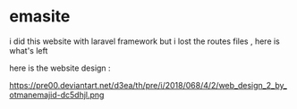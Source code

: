 # emasite
i did this website with laravel framework but i lost the routes files , here is what's left

here is the website design :

https://pre00.deviantart.net/d3ea/th/pre/i/2018/068/4/2/web_design_2_by_otmanemajid-dc5dhjl.png
